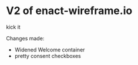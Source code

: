 # V2 of enact-wireframe.io

kick it

Changes made:
- Widened Welcome container 
- pretty consent checkboxes

